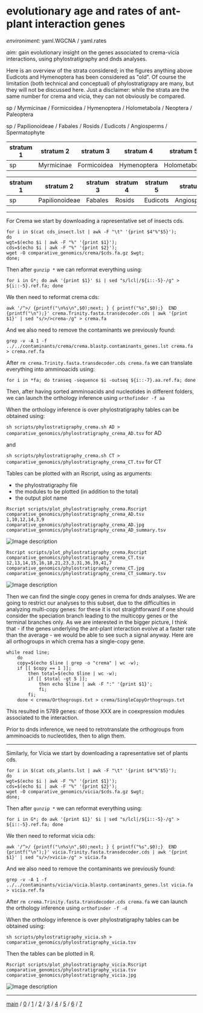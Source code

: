 # evolutionary age and rates of ant-plant interaction genes


*environiment:* yaml.WGCNA / yaml.rates


*aim:* gain evolutionary insight on the genes associated to crema-vicia interactions, using phylostratigraphy and dnds analyses.


Here is an overview of the strata considered; in the figures anything above Eudicots and Hymenoptera
has been considered as "old". Of course the limitation (both technical and conceptual) of phylostratigrapy
are many, but they will not be discussed here. Just a disclaimer:
while the strata are the same number for crema and vicia, they can not obviously be compared.


sp / Myrmicinae / Formicoidea / Hymenoptera / Holometabola / Neoptera / Paleoptera


sp / Papilionoideae / Fabales / Rosids / Eudicots / Angiosperms / Spermatophyte



| stratum 1 | stratum 2      | stratum 3   | stratum 4   | stratum 5    | stratum 6   | stratum 7     |
|-----------|----------------|-------------|-------------|--------------|-------------|---------------|
| sp        | Myrmicinae     | Formicoidea | Hymenoptera | Holometabola | Neoptera    | Paleoptera    |


| stratum 1 | stratum 2      | stratum 3   | stratum 4   | stratum 5    | stratum 6   | stratum 7     |
|-----------|----------------|-------------|-------------|--------------|-------------|---------------|
| sp        | Papilionoideae | Fabales     | Rosids      | Eudicots     | Angiosperms | Spermatophyte |


---


For Crema we start by downloading a rapresentative set of insects cds.


```
for i in $(cat cds_insect.lst | awk -F "\t" '{print $4"%"$5}'); 
do 
wgt=$(echo $i | awk -F "%" '{print $1}'); 
cds=$(echo $i | awk -F "%" '{print $2}'); 
wget -O comparative_genomics/crema/$cds.fa.gz $wgt; 
done;
```


Then after ```gunzip *``` we can reformat everything using:


```
for i in G*; do awk '{print $1}' $i | sed "s/lcl|/${i::-5}-/g" > ${i::-5}.ref.fa; done
```


We then need to reformat crema cds:


```
awk '/^>/ {printf("\n%s\n",$0);next; } { printf("%s",$0);}  END {printf("\n");}' crema.Trinity.fasta.transdecoder.cds | awk '{print $1}' | sed "s/>/>crema-/g" > crema.fa
```

And we also need to remove the contaminants we previously found:


```
grep -v -A 1 -f ../../contaminants/crema/crema.blastp.contaminants_genes.lst crema.fa > crema.ref.fa
```


After ```rm crema.Trinity.fasta.transdecoder.cds crema.fa``` we can translate everything into amminoacids using:


```
for i in *fa; do transeq -sequence $i -outseq ${i::-7}.aa.ref.fa; done
```


Then, after having sorted amminoacids and nucleotides in different folders,
we can launch the orthology inference using ```orthofinder -f aa```


When the orthology inference is over phylostratigraphy tables can be obtained using:


```sh scripts/phylostratigraphy_crema.sh AD > comparative_genomics/phylostratigraphy_crema_AD.tsv``` for AD


and


```sh scripts/phylostratigraphy_crema.sh CT > comparative_genomics/phylostratigraphy_crema_CT.tsv``` for CT


Tables can be plotted with an Rscript, using as arguments:

- the phylostratigraphy file
- the modules to be plotted (in addition to the total)
- the output plot name


```
Rscript scripts/plot_phylostratigraphy_crema.Rscript
comparative_genomics/phylostratigraphy_crema_AD.tsv 
1,10,12,14,3,9
comparative_genomics/phylostratigraphy_crema_AD.jpg
comparative_genomics/phylostratigraphy_crema_AD_summary.tsv
```


![Image description](https://github.com/for-giobbe/PAINT/blob/main/comparative_genomics/phylostratigraphy_crema_AD.jpg)


```
Rscript scripts/plot_phylostratigraphy_crema.Rscript 
comparative_genomics/phylostratigraphy_crema_CT.tsv 
12,13,14,15,16,18,21,23,3,31,36,39,41,7
comparative_genomics/phylostratigraphy_crema_CT.jpg
comparative_genomics/phylostratigraphy_crema_CT_summary.tsv
```


![Image description](https://github.com/for-giobbe/PAINT/blob/main/comparative_genomics/phylostratigraphy_crema_CT.jpg)


Then we can find the single copy genes in crema for dnds analyses. 
We are going to restrict our analyses to this subset, due to the difficulties in analyzing
multi-copy genes: for these it is not straightforward if one should consider the 
speciation branch leading to the multicopy genes or the terminal branches only.
As we are interested in the bigger picture, I think that - if the genes underlying
the ant-plant interaction evolve at a faster rate than the average - we would 
be able to see such a signal anyway. Here are all orthogroups in which crema has a single-copy gene.


```
while read line; 
	do 
	copy=$(echo $line | grep -o "crema" | wc -w); 
	if [[ $copy == 1 ]]; 
		then total=$(echo $line | wc -w); 
		if [[ $total -gt 5 ]]; 
			then echo $line | awk -F ":" '{print $1}';
			fi; 
		fi; 
	done < crema/Orthogroups.txt > crema/SingleCopyOrthogroups.txt
```


This resulted in 5789 genes: of those XXX are in coexpression modules associated to the interaction.


Prior to dnds inference, we need to retrotranslate the orthogroups from amminoacids to nucleotides, 
then to align them.

---


Similarly, for Vicia we start by downloading a rapresentative set of plants cds.


```
for i in $(cat cds_plants.lst | awk -F "\t" '{print $4"%"$5}'); 
do 
wgt=$(echo $i | awk -F "%" '{print $1}'); 
cds=$(echo $i | awk -F "%" '{print $2}'); 
wget -O comparative_genomics/vicia/$cds.fa.gz $wgt; 
done;
```


Then after ```gunzip *``` we can reformat everything using:


```
for i in G*; do awk '{print $1}' $i | sed "s/lcl|/${i::-5}-/g" > ${i::-5}.ref.fa; done
```


We then need to reformat vicia cds:


```
awk '/^>/ {printf("\n%s\n",$0);next; } { printf("%s",$0);}  END {printf("\n");}' vicia.Trinity.fasta.transdecoder.cds | awk '{print $1}' | sed "s/>/>vicia-/g" > vicia.fa
```


And we also need to remove the contaminants we previously found:


```
grep -v -A 1 -f ../../contaminants/vicia/vicia.blastp.contaminants_genes.lst vicia.fa > vicia.ref.fa
```


After ```rm crema.Trinity.fasta.transdecoder.cds crema.fa``` we can launch the orthology inference using ```orthofinder -f -d ```

When the orthology inference is over phylostratigraphy tables can be obtained using:


```sh scripts/phylostratigraphy_vicia.sh > comparative_genomics/phylostratigraphy_vicia.tsv ```


Then the tables can be plotted in R.


```
Rscript scripts/plot_phylostratigraphy_vicia.Rscript
comparative_genomics/phylostratigraphy_vicia.tsv
comparative_genomics/phylostratigraphy_vicia.jpg
```


![Image description](https://github.com/for-giobbe/PAINT/blob/main/comparative_genomics/phylostratigraphy_vicia.jpg)


---


[main](https://github.com/for-giobbe/PAINT) /
[0](https://github.com/for-giobbe/PAINT/blob/main/markdowns/part_0.md) /
[1](https://github.com/for-giobbe/PAINT/blob/main/markdowns/part_1.md) /
[2](https://github.com/for-giobbe/PAINT/blob/main/markdowns/part_2.md) /
[3](https://github.com/for-giobbe/PAINT/blob/main/markdowns/part_3.md) /
[4](https://github.com/for-giobbe/PAINT/blob/main/markdowns/part_4.md) /
[5](https://github.com/for-giobbe/PAINT/blob/main/markdowns/part_5.md) /
[6](https://github.com/for-giobbe/PAINT/blob/main/markdowns/part_6.md) /
[7](https://github.com/for-giobbe/PAINT/blob/main/markdowns/part_7.md)
